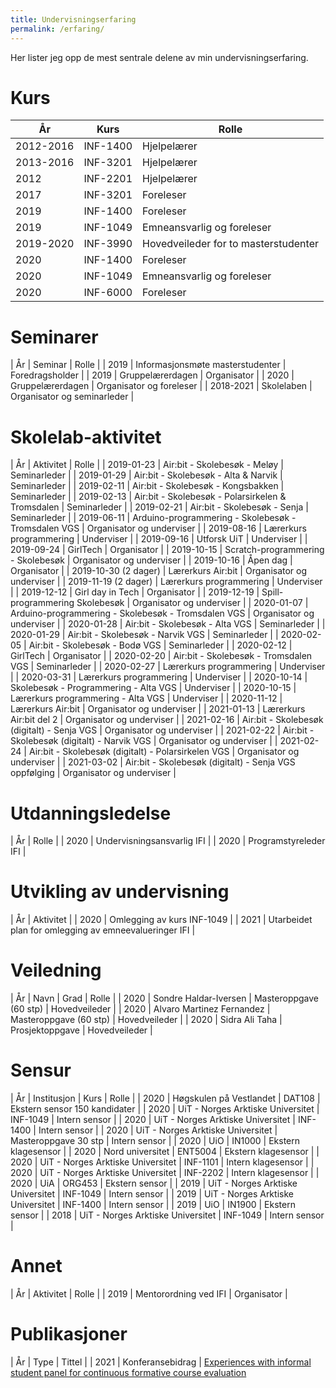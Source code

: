 ```yaml
---
title: Undervisningserfaring
permalink: /erfaring/
---
```


Her lister jeg opp de mest sentrale delene av min undervisningserfaring.

# Kurs

| År | Kurs | Rolle|
|----|------|------|
| 2012-2016 | INF-1400 | Hjelpelærer |
| 2013-2016 | INF-3201 | Hjelpelærer |
| 2012 | INF-2201 | Hjelpelærer |
| 2017 | INF-3201 | Foreleser |
| 2019 | INF-1400 | Foreleser |
| 2019 | INF-1049 | Emneansvarlig og foreleser |
| 2019-2020 | INF-3990 | Hovedveileder for to masterstudenter |
| 2020 | INF-1400 | Foreleser |
| 2020 | INF-1049 | Emneansvarlig og foreleser |
| 2020 | INF-6000 | Foreleser |

# Seminarer

| År | Seminar | Rolle |
| 2019 | Informasjonsmøte masterstudenter | Foredragsholder |
| 2019 | Gruppelærerdagen | Organisator |
| 2020 | Gruppelærerdagen | Organisator og foreleser |
| 2018-2021 | Skolelaben | Organisator og seminarleder |

# Skolelab-aktivitet

| År | Aktivitet | Rolle |
| 2019-01-23 | Air:bit - Skolebesøk - Meløy | Seminarleder |
| 2019-01-29 | Air:bit - Skolebesøk - Alta & Narvik | Seminarleder |
| 2019-02-11 | Air:bit - Skolebesøk - Kongsbakken | Seminarleder |
| 2019-02-13 | Air:bit - Skolebesøk - Polarsirkelen & Tromsdalen | Seminarleder |
| 2019-02-21 | Air:bit - Skolebesøk - Senja | Seminarleder |
| 2019-06-11 | Arduino-programmering - Skolebesøk - Tromsdalen VGS | Organisator og underviser |
| 2019-08-16 | Lærerkurs programmering | Underviser |
| 2019-09-16 | Utforsk UiT | Underviser |
| 2019-09-24 | GirlTech | Organisator |
| 2019-10-15 | Scratch-programmering - Skolebesøk | Organisator og underviser |
| 2019-10-16 | Åpen dag | Organisator |
| 2019-10-30 (2 dager) | Lærerkurs Air:bit | Organisator og underviser |
| 2019-11-19 (2 dager) | Lærerkurs programmering | Underviser |
| 2019-12-12 | Girl day in Tech | Organisator |
| 2019-12-19 | Spill-programmering Skolebesøk | Organisator og underviser |
| 2020-01-07 | Arduino-programmering - Skolebesøk - Tromsdalen VGS | Organisator og underviser |
| 2020-01-28 | Air:bit - Skolebesøk - Alta VGS | Seminarleder |
| 2020-01-29 | Air:bit - Skolebesøk - Narvik VGS | Seminarleder |
| 2020-02-05 | Air:bit - Skolebesøk - Bodø VGS | Seminarleder |
| 2020-02-12 | GirlTech | Organisator |
| 2020-02-20 | Air:bit - Skolebesøk - Tromsdalen VGS | Seminarleder |
| 2020-02-27 | Lærerkurs programmering | Underviser |
| 2020-03-31 | Lærerkurs programmering | Underviser |
| 2020-10-14 | Skolebesøk - Programmering - Alta VGS | Underviser |
| 2020-10-15 | Lærerkurs programmering - Alta VGS | Underviser |
| 2020-11-12 | Lærerkurs Air:bit | Organisator og underviser |
| 2021-01-13 | Lærerkurs Air:bit del 2 | Organisator og underviser |
| 2021-02-16 | Air:bit - Skolebesøk (digitalt) - Senja VGS | Organisator og underviser |
| 2021-02-22 | Air:bit - Skolebesøk (digitalt) - Narvik VGS | Organisator og underviser |
| 2021-02-24 | Air:bit - Skolebesøk (digitalt) - Polarsirkelen VGS | Organisator og underviser |
| 2021-03-02 | Air:bit - Skolebesøk (digitalt) - Senja VGS oppfølging | Organisator og underviser |

# Utdanningsledelse

| År | Rolle |
| 2020 | Undervisningsansvarlig IFI |
| 2020 | Programstyreleder IFI |

# Utvikling av undervisning

| År | Aktivitet |
| 2020 | Omlegging av kurs INF-1049 |
| 2021 | Utarbeidet plan for omlegging av emneevalueringer IFI |

# Veiledning

| År | Navn | Grad | Rolle |
| 2020 | Sondre Haldar-Iversen | Masteroppgave (60 stp) | Hovedveileder |
| 2020 | Alvaro Martinez Fernandez | Masteroppgave (60 stp) | Hovedveileder |
| 2020 | Sidra Ali Taha | Prosjektoppgave | Hovedveileder |

# Sensur

| År | Institusjon | Kurs | Rolle |
| 2020 | Høgskulen på Vestlandet | DAT108 | Ekstern sensor 150 kandidater |
| 2020 | UiT - Norges Arktiske Universitet | INF-1049 | Intern sensor |
| 2020 | UiT - Norges Arktiske Universitet | INF-1400 | Intern sensor |
| 2020 | UiT - Norges Arktiske Universitet | Masteroppgave 30 stp | Intern sensor |
| 2020 | UiO | IN1000 | Ekstern klagesensor |
| 2020 | Nord universitet | ENT5004 | Ekstern klagesensor |
| 2020 | UiT - Norges Arktiske Universitet | INF-1101 | Intern klagesensor |
| 2020 | UiT - Norges Arktiske Universitet | INF-2202 | Intern klagesensor |
| 2020 | UiA | ORG453 | Ekstern sensor |
| 2019 | UiT - Norges Arktiske Universitet | INF-1049 | Intern sensor |
| 2019 | UiT - Norges Arktiske Universitet | INF-1400 | Intern sensor |
| 2019 | UiO | IN1900 | Ekstern sensor |
| 2018 | UiT - Norges Arktiske Universitet | INF-1049 | Intern sensor |

# Annet

| År | Aktivitet | Rolle |
| 2019 | Mentorordning ved IFI | Organisator |

# Publikasjoner

| År | Type | Tittel |
| 2021 | Konferansebidrag | [Experiences with informal student panel for continuous formative course evaluation](https://doi.org/10.5324/njsteme.v5i1.3928)

